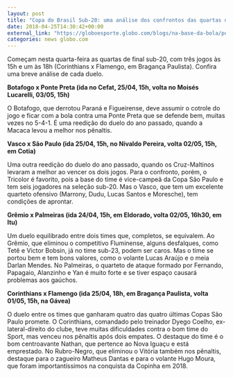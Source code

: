 ```yaml
---
layout: post
title: "Copa do Brasil Sub-20: uma análise dos confrontos das quartas de final"
date: 2018-04-25T14:30:42+00:00
external_link: "https://globoesporte.globo.com/blogs/na-base-da-bola/post/2018/04/25/copa-do-brasil-sub-20-uma-analise-dos-confrontos-das-quartas-de-final.ghtml"
categories: news globo.com
---
```

 
 
 

 
 
 
 

Começam nesta quarta-feira as quartas de final sub-20, com três jogos às 15h e um às 18h (Corinthians x Flamengo, em Bragança Paulista). Confira uma breve análise de cada duelo.

 
 
 

**Botafogo x Ponte Preta (ida no Cefat, 25/04, 15h, volta no Moisés Lucarelli, 03/05, 15h)**

 
 
 

O Botafogo, que derrotou Paraná e Figueirense, deve assumir o cotrole do jogo e ficar com a bola contra uma Ponte Preta que se defende bem, muitas vezes no 5-4-1. É uma reedição do duelo do ano passado, quando a Macaca levou a melhor nos pênaltis.

 
 
 

**Vasco x São Paulo (ida 25/04, 15h, no Nivaldo Pereira, volta 02/05, 15h, em Cotia)**

 
 
 

Uma outra reedição do duelo do ano passado, quando os Cruz-Maltinos levaram a melhor ao vencer os dois jogos. Para o confronto, porém, o Tricolor é favorito, pois a base do time é vice-campeã da Copa São Paulo e tem seis jogadores na seleção sub-20. Mas o Vasco, que tem um excelente quarteto ofensivo (Marrony, Dudu, Lucas Santos e Moresche), tem condições de aprontar.

 
 
 

**Grêmio x Palmeiras (ida 24/04, 15h, em Eldorado, volta 02/05, 16h30, em Itu)**

 
 
 

Um duelo equilibrado entre dois times que, completos, se equivalem. Ao Grêmio, que eliminou o competitivo Fluminense, alguns desfalques, como Tetê e Victor Bobsin, já no time sub-23, podem ser caros. Mas o time se portou bem e tem bons valores, como o volante Lucas Araújo e o meia Darlan Mendes. No Palmeiras, o quarteto de ataque formado por Fernando, Papagaio, Alanzinho e Yan é muito forte e se tiver espaço causará problemas aos gaúchos.

 
 
 

**Corinthians x Flamengo (ida 25/04, 18h, em Bragança Paulista, volta 01/05, 15h, na Gávea)**

 
 
 
 

O duelo entre os times que ganharam quatro das quatro últimas Copas São Paulo promete. O Corinthians, comandado pelo treinador Dyego Coelho, ex-lateral-direito do clube, teve muitas dificuldades contra o bom time do Sport, mas venceu nos pênaltis após dois empates. O destaque do time é o bom centroavante Nathan, que pertence ao Nova Iguaçu e está emprestado. No Rubro-Negro, que eliminou o Vitória também nos pênaltis, destaque para o zagueiro Matheus Dantas e para o volante Hugo Moura, que foram importantíssimos na conquista da Copinha em 2018.

 
 
 
 

 
 
